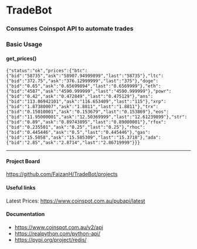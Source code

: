 # TradeBot
### Consumes Coinspot API to automate trades

### Basic Usage
#### get_prices()
    {"status":"ok","prices":{"btc":{"bid":"58735","ask":"58907.94999899","last":"58735"},"ltc":{"bid":"372.75","ask":"376.12999999","last":"375"},"doge":{"bid":"0.65","ask":"0.65699894","last":"0.6569999"},"eth":{"bid":"4587","ask":"4590.999999","last":"4590.999999"},"powr":{"bid":"0.42","ask":"0.472849","last":"0.475129"},"ans":{"bid":"113.86942101","ask":"116.653409","last":"115"},"xrp":{"bid":"1.87380007","ask":"1.8811","last":"1.8811"},"trx":{"bid":"0.15010001","ask":"0.153679","last":"0.153869"},"eos":{"bid":"11.95000001","ask":"12.50369999","last":"12.61239899"},"str":{"bid":"0.89","ask":"0.89743895","last":"0.89000001"},"rfox":{"bid":"0.235501","ask":"0.25","last":"0.25"},"rhoc":{"bid":"0.445446","ask":"0.5","last":"0.445446"},"gas":{"bid":"15.5058","ask":"15.585309","last":"15.3718"},"ada":{"bid":"2.85","ask":"2.8714","last":"2.86719999"}}}

------------
#### Project Board
https://github.com/FaizanH/TradeBot/projects
#### Useful links
Latest Prices: https://www.coinspot.com.au/pubapi/latest
  
#### Documentation
- https://www.coinspot.com.au/v2/api
- https://realpython.com/python-api/
- https://pypi.org/project/redis/